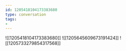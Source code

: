 ```yaml
---
id: 1205418104173383680
type: conversation
tags:
- 
---
```

![[1205418104173383680]]
![[1205645609673191424]]
![[1205733279854317568]]

